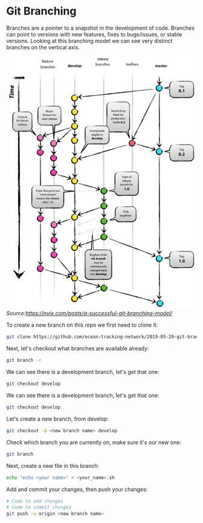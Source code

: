# Git Branching

Branches are a pointer to a snapshot in the development of code. Branches can point to versions with new features,
fixes to bugs/issues, or stable versions. Looking at this branching model we can see very distinct branches on
the vertical axis.


![Git BRanching Model](images/git-model.png)
*Source:https://nvie.com/posts/a-successful-git-branching-model/*


To create a new branch on this repo we first need to clone it:
```bash
git clone https://github.com/ocean-tracking-network/2019-05-29-git-branching.git
```

Next, let's checkout what branches are available already:
```bash
git branch -r
```

We can see there is a development branch, let's get that one:
```bash
git checkout develop
```

We can see there is a development branch, let's get that one:
```bash
git checkout develop
```

Let's create a new branch, from develop:
```bash
git checkout -b <new branch name> develop
```

Check which branch you are currently on, make sure it's our new one:
```bash
git branch
```

Next, create a new file in this branch:
```bash
echo "echo <your name>" > <your_name>.sh
```

Add and commit your changes, then push your changes:
```bash
# Code to add changes
# Code to commit changes
git push -u origin <new branch name>
```
